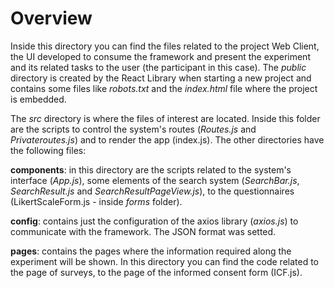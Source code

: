 # Overview

Inside this directory you can find the files related to the project Web Client, the UI developed to consume the framework and present the experiment and its related tasks to the user (the participant in this case). The _public_ directory is created by the React Library when starting a new project and contains some files like _robots.txt_ and the _index.html_ file where the project is embedded.

The _src_ directory is where the files of interest are located. Inside this folder are the scripts to control the system's routes (_Routes.js_ and _Privateroutes.js_) and to render the app (index.js). The other directories have the following files:

**components**: in this directory are the scripts related to the system's interface (_App.js_), some elements of the search system (_SearchBar.js_, _SearchResult.js_ and _SearchResultPageView.js_), to the questionnaires (LikertScaleForm.js - inside _forms_ folder).

**config**: contains just the configuration of the axios library (_axios.js_) to communicate with the framework. The JSON format was setted. 

**pages**: contains the pages where the information required along the experiment will be shown. In this directory you can find the code related to the page of surveys, to the page of the informed consent form (ICF.js).
